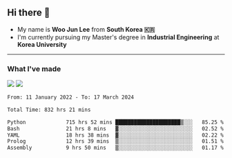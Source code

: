 ## Hi there 👋

- My name is **Woo Jun Lee** from **South Korea 🇰🇷**
- I'm currently pursuing my Master's degree in **Industrial Engineering** at **Korea University**

---

### What I've made

<a href="https://share.streamlit.io/tomtom1103/kuiai_hackathon_2022/main/JL_app.py"><img src="https://img.shields.io/badge/Journey Lee-161B22?style=for-the-badge&logo=streamlit&logoColor=FF4B4B"/></a> <a href="https://jeon-100.github.io/Dangzang/"><img src="https://img.shields.io/badge/당신을 위한 장학금, 당장!-161B22?style=for-the-badge&logo=react&logoColor=#61DAFB"/></a>

<!--START_SECTION:waka-->

```txt
From: 11 January 2022 - To: 17 March 2024

Total Time: 832 hrs 21 mins

Python             715 hrs 52 mins █████████████████████▒░░░   85.25 %
Bash               21 hrs 8 mins   ▓░░░░░░░░░░░░░░░░░░░░░░░░   02.52 %
YAML               18 hrs 38 mins  ▓░░░░░░░░░░░░░░░░░░░░░░░░   02.22 %
Prolog             12 hrs 39 mins  ▒░░░░░░░░░░░░░░░░░░░░░░░░   01.51 %
Assembly           9 hrs 50 mins   ▒░░░░░░░░░░░░░░░░░░░░░░░░   01.17 %
```

<!--END_SECTION:waka-->
